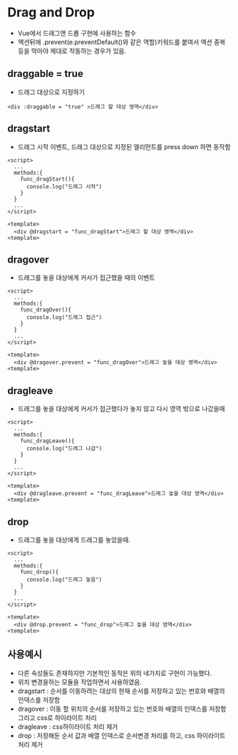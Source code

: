 # Drag and Drop
- Vue에서 드래그앤 드롭 구현에 사용하는 함수
- 액션뒤에 .prevent(e.preventDefault()와 같은 역할)키워드를 붙여서 액션 중복 등을 막아야 제대로 작동하는 경우가 있음.

## draggable = true
- 드래그 대상으로 지정하기
```vue
<div :draggable = "true" >드래그 할 대상 영역</div>
```

## dragstart
- 드래그 시작 이벤트, 드래그 대상으로 지정된 엘리먼트를 press down 하면 동작함
```vue
<script>
  ...
  methods:{
    func_dragStart(){
      console.log("드래그 시작")
    }
  }
  ...
</script>

<template>
  <div @dragstart = "func_dragStart">드래그 할 대상 영역</div>
<template>
```

## dragover
- 드래그를 놓을 대상에게 커서가 접근했을 때의 이벤트
```vue
<script>
  ...
  methods:{
    func_dragOver(){
      console.log("드래그 접근")
    }
  }
  ...
</script>

<template>
  <div @dragover.prevent = "func_dragOver">드래그 놓을 대상 영역</div>
<template>
```

## dragleave
- 드래그를 놓을 대상에게 커서가 접근했다가 놓지 않고 다시 영역 밖으로 나갔을때
```vue
<script>
  ...
  methods:{
    func_dragLeave(){
      console.log("드래그 나감")
    }
  }
  ...
</script>

<template>
  <div @dragleave.prevent = "func_dragLeave">드래그 놓을 대상 영역</div>
<template>
```

## drop
- 드래그를 놓을 대상에게 드래그를 놓았을때.
```vue
<script>
  ...
  methods:{
    func_drop(){
      console.log("드래그 놓음")
    }
  }
  ...
</script>

<template>
  <div @drop.prevent = "func_drop">드래그 놓을 대상 영역</div>
<template>
```

## 사용예시
- 다른 속성들도 존재하지만 기본적인 동작은 위의 네가지로 구현이 가능했다.
- 위치 변경을하는 모듈을 작업하면서 사용하였음.
- dragstart : 순서를 이동하려는 대상의 현재 순서를 저장하고 있는 번호와 배열의 인덱스를 저장함
- dragover : 이동 할 위치의 순서를 저장하고 있는 번호와 배열의 인덱스를 저장함 그리고 css로 하이라이트 처리
- dragleave : css하이라이트 처리 제거
- drop : 저장해둔 순서 값과 배열 인덱스로 순서변경 처리를 하고, css 하이라이트 처리 제거
